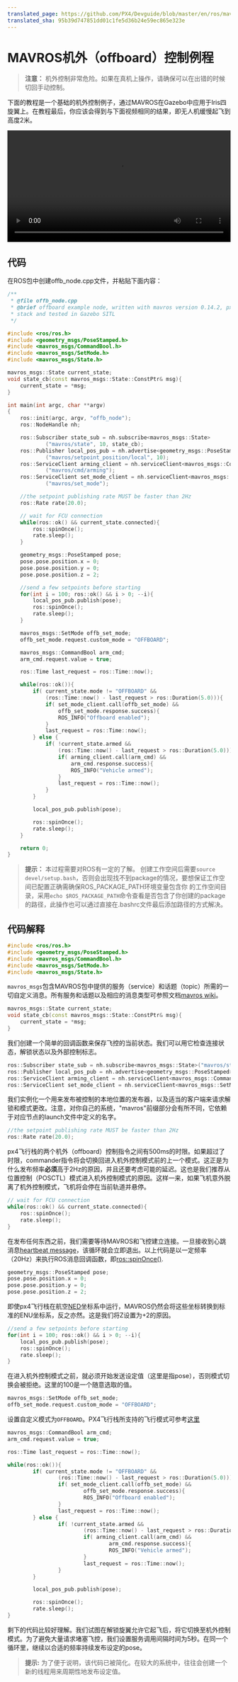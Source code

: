 ```yaml
---
translated_page: https://github.com/PX4/Devguide/blob/master/en/ros/mavros_offboard.md
translated_sha: 95b39d747851dd01c1fe5d36b24e59ec865e323e
---
```


# MAVROS机外（offboard）控制例程

> **注意：** 机外控制非常危险。如果在真机上操作，请确保可以在出错的时候切回手动控制。


下面的教程是一个基础的机外控制例子，通过MAVROS在Gazebo中应用于Iris四旋翼上。在教程最后，你应该会得到与下面视频相同的结果，即无人机缓慢起飞到高度2米。

<video width="100%" autoplay="true" controls="true">
	<source src="../assets/sim/gazebo_offboard.webm" type="video/webm">
</video>

## 代码

在ROS包中创建offb_node.cpp文件，并粘贴下面内容：

```C++
/**
 * @file offb_node.cpp
 * @brief offboard example node, written with mavros version 0.14.2, px4 flight
 * stack and tested in Gazebo SITL
 */

#include <ros/ros.h>
#include <geometry_msgs/PoseStamped.h>
#include <mavros_msgs/CommandBool.h>
#include <mavros_msgs/SetMode.h>
#include <mavros_msgs/State.h>

mavros_msgs::State current_state;
void state_cb(const mavros_msgs::State::ConstPtr& msg){
    current_state = *msg;
}

int main(int argc, char **argv)
{
    ros::init(argc, argv, "offb_node");
    ros::NodeHandle nh;

    ros::Subscriber state_sub = nh.subscribe<mavros_msgs::State>
            ("mavros/state", 10, state_cb);
    ros::Publisher local_pos_pub = nh.advertise<geometry_msgs::PoseStamped>
            ("mavros/setpoint_position/local", 10);
    ros::ServiceClient arming_client = nh.serviceClient<mavros_msgs::CommandBool>
            ("mavros/cmd/arming");
    ros::ServiceClient set_mode_client = nh.serviceClient<mavros_msgs::SetMode>
            ("mavros/set_mode");

    //the setpoint publishing rate MUST be faster than 2Hz
    ros::Rate rate(20.0);

    // wait for FCU connection
    while(ros::ok() && current_state.connected){
        ros::spinOnce();
        rate.sleep();
    }

    geometry_msgs::PoseStamped pose;
    pose.pose.position.x = 0;
    pose.pose.position.y = 0;
    pose.pose.position.z = 2;

    //send a few setpoints before starting
    for(int i = 100; ros::ok() && i > 0; --i){
        local_pos_pub.publish(pose);
        ros::spinOnce();
        rate.sleep();
    }

    mavros_msgs::SetMode offb_set_mode;
    offb_set_mode.request.custom_mode = "OFFBOARD";

    mavros_msgs::CommandBool arm_cmd;
    arm_cmd.request.value = true;

    ros::Time last_request = ros::Time::now();

    while(ros::ok()){
        if( current_state.mode != "OFFBOARD" &&
            (ros::Time::now() - last_request > ros::Duration(5.0))){
            if( set_mode_client.call(offb_set_mode) &&
                offb_set_mode.response.success){
                ROS_INFO("Offboard enabled");
            }
            last_request = ros::Time::now();
        } else {
            if( !current_state.armed &&
                (ros::Time::now() - last_request > ros::Duration(5.0))){
                if( arming_client.call(arm_cmd) &&
                    arm_cmd.response.success){
                    ROS_INFO("Vehicle armed");
                }
                last_request = ros::Time::now();
            }
        }

        local_pos_pub.publish(pose);

        ros::spinOnce();
        rate.sleep();
    }

    return 0;
}
```

> **提示：** 本过程需要对ROS有一定的了解。
> 创建工作空间后需要`source devel/setup.bash`，否则会出现找不到package的情况，要想保证工作空间已配置正确需确保ROS_PACKAGE_PATH环境变量包含你
> 的工作空间目录，采用`echo $ROS_PACKAGE_PATH`命令查看是否包含了你创建的package的路径，此操作也可以通过直接在.bashrc文件最后添加路径的方式解决。


## 代码解释

```C++
#include <ros/ros.h>
#include <geometry_msgs/PoseStamped.h>
#include <mavros_msgs/CommandBool.h>
#include <mavros_msgs/SetMode.h>
#include <mavros_msgs/State.h>
```

`mavros_msgs`包含MAVROS包中提供的服务（service）和话题（topic）所需的一切自定义消息。所有服务和话题以及相应的消息类型可参照文档[mavros wiki](http://wiki.ros.org/mavros)。

```C++
mavros_msgs::State current_state;
void state_cb(const mavros_msgs::State::ConstPtr& msg){
    current_state = *msg;
}
```

我们创建一个简单的回调函数来保存飞控的当前状态。我们可以用它检查连接状态，解锁状态以及外部控制标志。

```C++
ros::Subscriber state_sub = nh.subscribe<mavros_msgs::State>("mavros/state", 10, state_cb);
ros::Publisher local_pos_pub = nh.advertise<geometry_msgs::PoseStamped>("mavros/setpoint_position/local", 10);
ros::ServiceClient arming_client = nh.serviceClient<mavros_msgs::CommandBool>("mavros/cmd/arming");
ros::ServiceClient set_mode_client = nh.serviceClient<mavros_msgs::SetMode>("mavros/set_mode");
```

我们实例化一个用来发布被控制的本地位置的发布器，以及适当的客户端来请求解锁和模式更改。注意，对你自己的系统，"mavros"前缀部分会有所不同，它依赖于对应节点的launch文件中定义的名字。

```C++
//the setpoint publishing rate MUST be faster than 2Hz
ros::Rate rate(20.0);
```

px4飞行栈的两个机外（offboard）控制指令之间有500ms的时限。如果超过了时限，commander指令将会切换回进入机外控制模式前的上一个模式。这正是为什么发布频率**必须**高于2Hz的原因，并且还要考虑可能的延迟。这也是我们推荐从位置控制（POSCTL）模式进入机外控制模式的原因。这样一来，如果飞机意外脱离了机外控制模式，飞机将会停在当前轨道并悬停。

```C++
// wait for FCU connection
while(ros::ok() && current_state.connected){
    ros::spinOnce();
    rate.sleep();
}
```

在发布任何东西之前，我们需要等待MAVROS和飞控建立连接。一旦接收到心跳消息[heartbeat message](https://en.wikipedia.org/wiki/Heartbeat_message)，该循环就会立即退出。以上代码是以一定频率（20Hz）来执行ROS消息回调函数，即[ros::spinOnce()](http://wiki.ros.org/roscpp/Overview/Callbacks%20and%20Spinning).

```C++
geometry_msgs::PoseStamped pose;
pose.pose.position.x = 0;
pose.pose.position.y = 0;
pose.pose.position.z = 2;
```

即使px4飞行栈在航空[NED](https://en.wikipedia.org/wiki/North_east_down)坐标系中运行，MAVROS仍然会将这些坐标转换到标准的ENU坐标系，反之亦然。这是我们将Z设置为+2的原因。

```C++
//send a few setpoints before starting
for(int i = 100; ros::ok() && i > 0; --i){
    local_pos_pub.publish(pose);
    ros::spinOnce();
    rate.sleep();
}
```

在进入机外控制模式之前，就必须开始发送设定值（这里是指pose），否则模式切换会被拒绝。这里的100是一个随意选取的值。

```C++
mavros_msgs::SetMode offb_set_mode;
offb_set_mode.request.custom_mode = "OFFBOARD";
```

设置自定义模式为`OFFBOARD`。PX4飞行栈所支持的飞行模式可参考[这里](http://wiki.ros.org/mavros/CustomModes#PX4_native_flight_stack)

```C++
mavros_msgs::CommandBool arm_cmd;
arm_cmd.request.value = true;

ros::Time last_request = ros::Time::now();

while(ros::ok()){
		if( current_state.mode != "OFFBOARD" &&
				(ros::Time::now() - last_request > ros::Duration(5.0))){
				if( set_mode_client.call(offb_set_mode) &&
						offb_set_mode.response.success){
						ROS_INFO("Offboard enabled");
				}
				last_request = ros::Time::now();
		} else {
				if( !current_state.armed &&
						(ros::Time::now() - last_request > ros::Duration(5.0))){
						if( arming_client.call(arm_cmd) &&
								arm_cmd.response.success){
								ROS_INFO("Vehicle armed");
						}
						last_request = ros::Time::now();
				}
		}

		local_pos_pub.publish(pose);

		ros::spinOnce();
		rate.sleep();
}
```

剩下的代码比较好理解。我们试图在解锁旋翼允许它起飞后，将它切换至机外控制模式。为了避免大量请求堵塞飞控，我们设置服务调用间隔时间为5秒。在同一个循环里，继续以合适的频率持续发布设定的pose。

> **提示:** 为了便于说明，该代码已被简化。在较大的系统中，往往会创建一个新的线程用来周期性地发布设定值。
